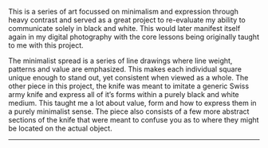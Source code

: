 This is a series of art focussed on minimalism and expression through heavy contrast and served as a great project to re-evaluate my ability to communicate solely in black and white. This would later manifest itself again in my digital photography with the core lessons being originally taught to me with this project.

The minimalist spread is a series of line drawings where line weight, patterns and value are emphasized. This makes each individual square unique enough to stand out, yet consistent when viewed as a whole. The other piece in this project, the knife was meant to imitate a generic Swiss army knife and express all of it’s forms within a purely black and white medium. This taught me a lot about value, form and how to express them in a purely minimalist sense. The piece also consists of a few more abstract sections of the knife that were meant to confuse you as to where they might be located on the actual object.

---
